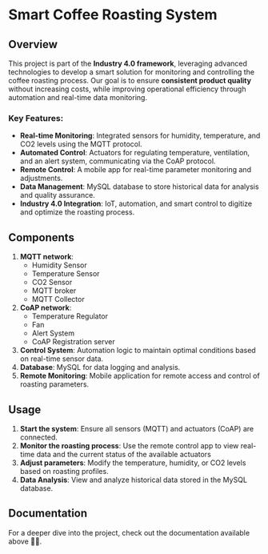 <!DOCTYPE html>
<html lang="en">
<head>
    <meta charset="UTF-8">
    <meta name="viewport" content="width=device-width, initial-scale=1.0">
</head>
<body>

<h1>Smart Coffee Roasting System</h1>

<h2>Overview</h2>

<p>This project is part of the <strong>Industry 4.0 framework</strong>, leveraging advanced technologies to develop a smart solution for monitoring and controlling the coffee roasting process. Our goal is to ensure <strong>consistent product quality</strong> without increasing costs, while improving operational efficiency through automation and real-time data monitoring.</p>

<h3>Key Features:</h3>
<ul>
    <li><strong>Real-time Monitoring</strong>: Integrated sensors for humidity, temperature, and CO2 levels using the MQTT protocol.</li>
    <li><strong>Automated Control</strong>: Actuators for regulating temperature, ventilation, and an alert system, communicating via the CoAP protocol.</li>
    <li><strong>Remote Control</strong>: A mobile app for real-time parameter monitoring and adjustments.</li>
    <li><strong>Data Management</strong>: MySQL database to store historical data for analysis and quality assurance.</li>
    <li><strong>Industry 4.0 Integration</strong>: IoT, automation, and smart control to digitize and optimize the roasting process.</li>
</ul>

<h2>Components</h2>
<ol>
    <li><strong>MQTT network</strong>:
        <ul>
            <li>Humidity Sensor</li>
            <li>Temperature Sensor</li>
            <li>CO2 Sensor</li>
            <li>MQTT broker </li>
            <li>MQTT Collector </li>
        </ul>
    </li>
    <li><strong>CoAP network</strong>:
        <ul>
            <li>Temperature Regulator</li>
            <li>Fan</li>
            <li>Alert System</li>
            <li>CoAP Registration server</li>
        </ul>
    </li>
    <li><strong>Control System</strong>: Automation logic to maintain optimal conditions based on real-time sensor data.</li>
    <li><strong>Database</strong>: MySQL for data logging and analysis.</li>
    <li><strong>Remote Monitoring</strong>: Mobile application for remote access and control of roasting parameters.</li>
</ol>

<h2>Usage</h2>
<ol>
    <li><strong>Start the system</strong>: Ensure all sensors (MQTT) and actuators (CoAP) are connected.</li>
    <li><strong>Monitor the roasting process</strong>: Use the remote control app to view real-time data and the current status of the available actuators</li>
    <li><strong>Adjust parameters</strong>: Modify the temperature, humidity, or CO2 levels based on roasting profiles.</li>
    <li><strong>Data Analysis</strong>: View and analyze historical data stored in the MySQL database.</li>
</ol>

<h2> Documentation </h2>
For a deeper dive into the project, check out the documentation available above ☝🏻.

</body>
</html>
